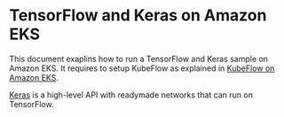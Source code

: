# TensorFlow and Keras on Amazon EKS

This document exaplins how to run a TensorFlow and Keras sample on Amazon EKS. It requires to setup KubeFlow as explained in [KubeFlow on Amazon EKS](kubeflow.md).

[Keras](https://keras.io/) is a high-level API with readymade networks that can run on TensorFlow.